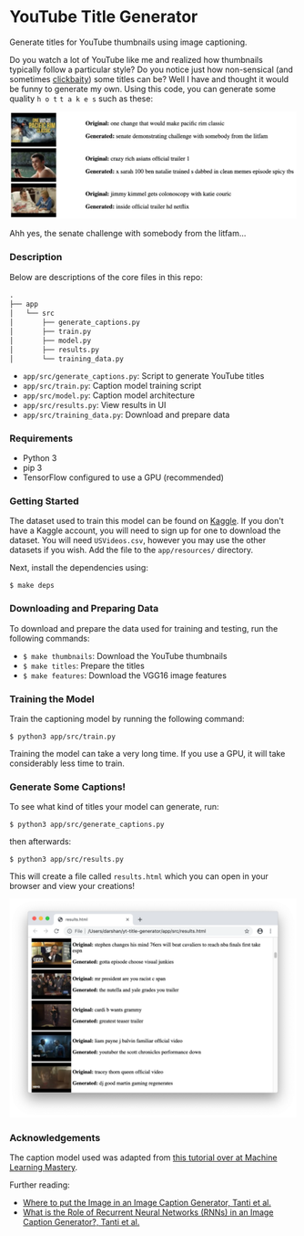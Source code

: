 # YouTube Title Generator

Generate titles for YouTube thumbnails using image captioning.

Do you watch a lot of YouTube like me and realized how thumbnails typically
follow a particular style? Do you notice just how non-sensical
(and sometimes [clickbaity](https://en.wikipedia.org/wiki/Clickbait)) some titles can be? Well I have and thought
it would be funny to generate my own. Using this code, you can generate some quality `h o t` `t a k e s` such as these:

![hot_takes](examples/hot_takes.png)

Ahh yes, the senate challenge with somebody from the litfam...

### Description

Below are descriptions of the core files in this repo:

```
.
├── app
│   └── src
│       ├── generate_captions.py
│       ├── train.py
│       ├── model.py
│       ├── results.py
│       └── training_data.py
```

* `app/src/generate_captions.py`: Script to generate YouTube titles
* `app/src/train.py`: Caption model training script
* `app/src/model.py`: Caption model architecture
* `app/src/results.py`: View results in UI
* `app/src/training_data.py`: Download and prepare data

### Requirements

* Python 3
* pip 3
* TensorFlow configured to use a GPU (recommended)

### Getting Started

The dataset used to train this model can be found on [Kaggle](https://www.kaggle.com/datasnaek/youtube-new/version/114).
If you don't have a Kaggle account, you will need to sign up for one to download the dataset.
You will need `USVideos.csv`, however you may use the other datasets if you wish.
Add the file to the `app/resources/` directory.

Next, install the dependencies using:

```
$ make deps
```

### Downloading and Preparing Data

To download and prepare the data used for training and testing, run the following
commands:

* `$ make thumbnails`: Download the YouTube thumbnails
* `$ make titles`: Prepare the titles
* `$ make features`: Download the VGG16 image features

### Training the Model

Train the captioning model by running the following command:

```
$ python3 app/src/train.py
```

Training the model can take a very long time. If you use a GPU, it will take
considerably less time to train.

### Generate Some Captions!

To see what kind of titles your model can generate, run:

```
$ python3 app/src/generate_captions.py
```

then afterwards:

```
$ python3 app/src/results.py
```

This will create a file called `results.html` which you can open in your
browser and view your creations!

![ui_example](examples/ui_example.png)

### Acknowledgements

The caption model used was adapted from [this tutorial over at Machine Learning Mastery](https://machinelearningmastery.com/develop-a-deep-learning-caption-generation-model-in-python/).

Further reading:
* [Where to put the Image in an Image Caption Generator, Tanti et al.](https://arxiv.org/abs/1703.09137)
* [What is the Role of Recurrent Neural Networks (RNNs) in an Image Caption Generator?, Tanti et al.](https://arxiv.org/abs/1708.02043)
